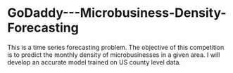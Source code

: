 # GoDaddy---Microbusiness-Density-Forecasting

This is a time series forecasting problem. The objective of this competition is to predict the monthly density of microbusinesses in a given area. I will develop an accurate model trained on US county level data.
